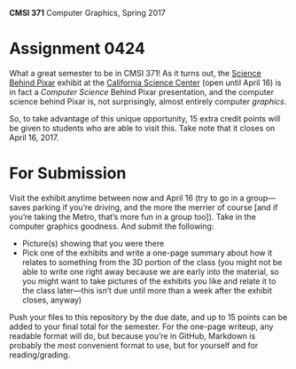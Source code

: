**CMSI 371** Computer Graphics, Spring 2017

# Assignment 0424
What a great semester to be in CMSI 371! As it turns out, the [Science Behind Pixar](https://californiasciencecenter.org/exhibits/the-science-behind-pixar-exhibition) exhibit at the [California Science Center](https://californiasciencecenter.org) (open until April 16) is in fact a _Computer Science_ Behind Pixar presentation, and the computer science behind Pixar is, not surprisingly, almost entirely computer _graphics_.

So, to take advantage of this unique opportunity, 15 extra credit points will be given to students who are able to visit this. Take note that it closes on April 16, 2017.

# For Submission
Visit the exhibit anytime between now and April 16 (try to go in a group—saves parking if you’re driving, and the more the merrier of course [and if you’re taking the Metro, that’s more fun in a group too]). Take in the computer graphics goodness. And submit the following:

- Picture(s) showing that you were there
- Pick one of the exhibits and write a one-page summary about how it relates to something from the 3D portion of the class (you might not be able to write one right away because we are early into the material, so you might want to take pictures of the exhibits you like and relate it to the class later—this isn’t due until more than a week after the exhibit closes, anyway)

Push your files to this repository by the due date, and up to 15 points can be added to your final total for the semester. For the one-page writeup, any readable format will do, but because you’re in GitHub, Markdown is probably the most convenient format to use, but for yourself and for reading/grading.
